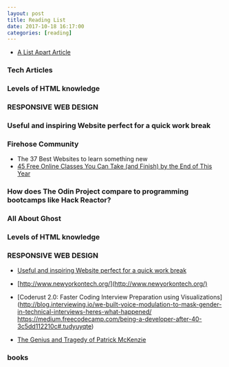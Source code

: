 ```yaml
---
layout: post
title: Reading List
date: 2017-10-18 16:17:00
categories: [reading]
---
```



* [A List Apart Article](https://alistapart.com/articles)

### Tech Articles

### Levels of HTML knowledge

### RESPONSIVE WEB DESIGN

### Useful and inspiring Website perfect for a quick work break

### Firehose Community
- The 37 Best Websites to learn something new
- [45 Free Online Classes You Can Take (and Finish) by the End of This Year](https://www.themuse.com/advice/13-cheap-or-free-online-classes-you-can-take-to-boost-your-digital-skills)

### How does The Odin Project compare to programming bootcamps like Hack Reactor?

### All About Ghost

### Levels of HTML knowledge

### RESPONSIVE WEB DESIGN

- [Useful and inspiring Website perfect for a quick work break](https://devchat.tv/freelancers/155-fs-creating-a-successful-saas-proposal-business-with-nathan-powell)

- [http://www.newyorkontech.org/](http://www.newyorkontech.org/)

- [Coderust 2.0: Faster Coding Interview Preparation using Visualizations](http://blog.interviewing.io/we-built-voice-modulation-to-mask-gender-in-technical-interviews-heres-what-happened/
https://medium.freecodecamp.com/being-a-developer-after-40-3c5dd112210c#.tudyuyqte)
- [The Genius and Tragedy of Patrick McKenzie](http://sebastianmarshall.com/the-genius-and-tragedy-of-patrick-mckenzie)

### books
